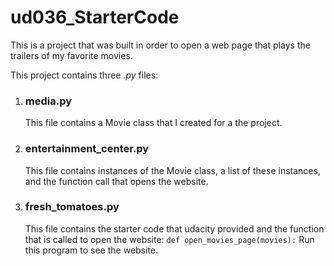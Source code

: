 # ud036_StarterCode

This is a project that was built in order to open a web page that plays the trailers of my favorite movies. 

This project contains three *.py* files:

1. ### media.py

   This file contains a Movie class that I created for a the project.

2. ### entertainment_center.py

   This file contains instances of the Movie class, a list of these instances, and the function call that opens the website.

3. ### fresh_tomatoes.py

   This file contains the starter code that udacity provided and the function that is called to open the website: 
   `def open_movies_page(movies):`
   Run this program to see the website.
   

